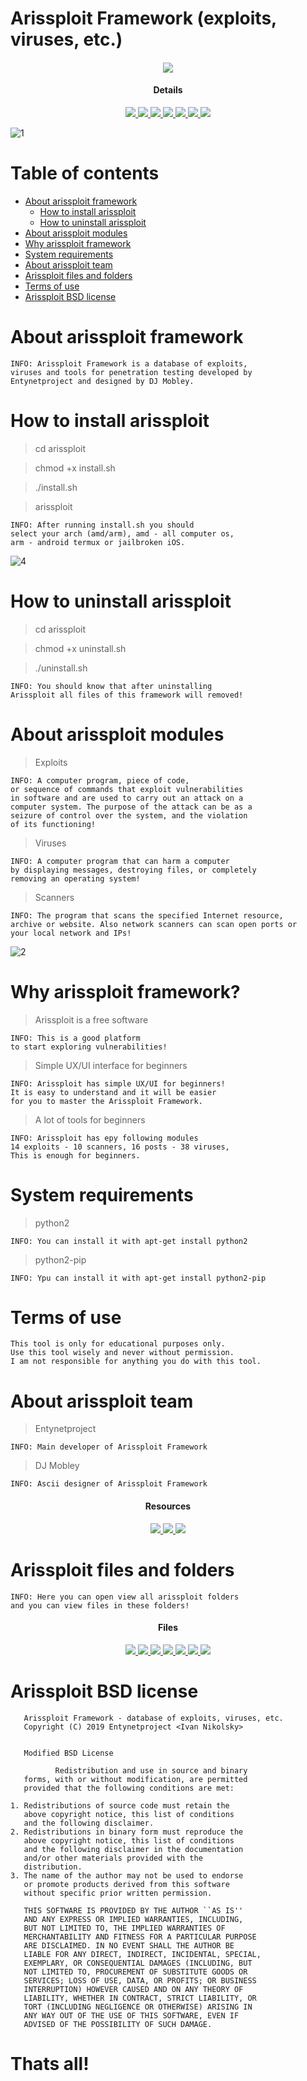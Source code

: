 # Arissploit Framework (exploits, viruses, etc.)
        
<h4 align="center"><img src="https://user-images.githubusercontent.com/43011806/57065407-f66fd680-6cd1-11e9-9f72-5eba1b123cec.jpeg">

</a>
<h4 align="center">Details</h4>                
<p align="center">
  <a href="http://entynetproject.simplesite.com/">
    <img src="https://img.shields.io/badge/entynetproject-Ivan%20Nikolsky-blue.svg">
  </a> 
  <a href="https://github.com/entynetproject/arissploit/releases">
    <img src="https://img.shields.io/github/release/entynetproject/arissploit.svg">
  </a>
  <a href="https://ru.m.wikipedia.org/wiki/python">
    <img src="https://img.shields.io/badge/language-python-blue.svg">
 </a>
  <a href="https://github.com/entynetproject/arissploit">
    <img src="https://img.shields.io/badge/arch-arm/amd-red.svg">
 </a>
  <a href="https://github.com/entynetproject/arissploit/issues?q=is%3Aissue+is%3Aclosed">
      <img src="https://img.shields.io/github/issues/entynetproject/arissploit.svg">
  </a>
  <a href="https://github.com/entynetproject/arissploit/wiki">
      <img src="https://img.shields.io/badge/wiki%20-arissploit-lightgrey.svg">
 </a>
  <a href="https://mobile.twitter.com/arissploit">
    <img src="https://img.shields.io/badge/twitter-arissploit-blue.svg">
 </a>
</p>

![1](https://user-images.githubusercontent.com/43011806/59859882-4a1fa780-9386-11e9-9d61-44c49645ee2b.png)

# Table of contents

- [About arissploit framework](https://github.com/entynetproject/arissploit#about-arissploit-framework) 
    - [How to install arissploit](https://github.com/entynetproject/arissploit#how-to-install-arissploit)
    - [How to uninstall arissploit](https://github.com/entynetproject/arissploit#how-to-uninstall-arissploit)
- [About arissploit modules](https://github.com/entynetproject/arissploit#about-arissploit-modules) 
- [Why arissploit framework](https://github.com/entynetproject/arissploit#why-arissploit-framework)
- [System requirements](https://github.com/entynetproject/arissploit#system-requirements)
- [About arissploit team](https://github.com/entynetproject/arissploit#about-arissploit-team)
- [Arissploit files and folders](https://github.com/entynetproject/arissploit#arissploit-files-and-folders)
- [Terms of use](https://github.com/entynetproject/arissploit#terms-of-use)
- [Arissploit BSD license](https://github.com/entynetproject/arissploit#arissploit-bsd-license)

# About arissploit framework

    INFO: Arissploit Framework is a database of exploits,
    viruses and tools for penetration testing developed by 
    Entynetproject and designed by DJ Mobley.

# How to install arissploit

> cd arissploit

> chmod +x install.sh

> ./install.sh

> arissploit

    INFO: After running install.sh you should
    select your arch (amd/arm), amd - all computer os,
    arm - android termux or jailbroken iOS.
    
![4](https://user-images.githubusercontent.com/43011806/59859448-61aa6080-9385-11e9-8f80-80379dbb6929.png)

# How to uninstall arissploit

> cd arissploit

> chmod +x uninstall.sh

> ./uninstall.sh

    INFO: You should know that after uninstalling 
    Arissploit all files of this framework will removed!

# About arissploit modules

> Exploits

    INFO: A computer program, piece of code,
    or sequence of commands that exploit vulnerabilities 
    in software and are used to carry out an attack on a 
    computer system. The purpose of the attack can be as a 
    seizure of control over the system, and the violation 
    of its functioning!

> Viruses

    INFO: A computer program that can harm a computer 
    by displaying messages, destroying files, or completely 
    removing an operating system!

> Scanners

    INFO: The program that scans the specified Internet resource, 
    archive or website. Also network scanners can scan open ports or
    your local network and IPs!
    
![2](https://user-images.githubusercontent.com/43011806/59859441-5f480680-9385-11e9-967b-e5a6e6788c2f.png)

# Why arissploit framework?

> Arissploit is a free software

    INFO: This is a good platform 
    to start exploring vulnerabilities!
    
> Simple UX/UI interface for beginners

    INFO: Arissploit has simple UX/UI for beginners!
    It is easy to understand and it will be easier 
    for you to master the Arissploit Framework.
    
> A lot of tools for beginners

    INFO: Arissploit has еру following modules
    14 exploits - 10 scanners, 16 posts - 38 viruses,
    This is enough for beginners.
    
# System requirements

> python2

    INFO: You can install it with apt-get install python2

> python2-pip

    INFO: Ypu can install it with apt-get install python2-pip

# Terms of use

    This tool is only for educational purposes only.
    Use this tool wisely and never without permission.
    I am not responsible for anything you do with this tool.
    
# About arissploit team

> Entynetproject

    INFO: Main developer of Arissploit Framework
    
> DJ Mobley

    INFO: Ascii designer of Arissploit Framework
    
<h4 align="center">Resources</h4>
<p align="center">
  <a href="https://mobile.twitter.com/arissploit">
    <img src="https://img.shields.io/badge/twitter-arissploit-blue.svg">
 </a>
  <a href="https://mobile.twitter.com/entynetproject">
    <img src="https://img.shields.io/badge/twitter-entynetproject-lightgray.svg">
 </a>
 <a href="https://mobile.twitter.com/_mobley_">
    <img src="https://img.shields.io/badge/twitter-mobley-black.svg">
 </a>
</p>

# Arissploit files and folders

    INFO: Here you can open view all arissploit folders
    and you can view files in these folders!
    
<h4 align="center">Files</h4>
<p align="center">
 <a href="https://github.com/entynetproject/arissploit">
      <img src="https://img.shields.io/badge/files-19-red.svg?maxAge=2592000">
  </a>
  <a href="https://github.com/entynetproject/arissploit">
    <img src="https://img.shields.io/badge/folders-5-blue.svg">
 </a>
  <a href="https://github.com/entynetproject/arissploit/tree/master/modules">
      <img src="https://img.shields.io/badge/folder-/modules-red.svg?maxAge=2592000">
  </a>
  <a href="https://github.com/entynetproject/arissploit/tree/master/install">
      <img src="https://img.shields.io/badge/folder-/install-red.svg?maxAge=2592000">
  </a>
  <a href="https://github.com/entynetproject/arissploit/tree/master/bin">
    <img src="https://img.shields.io/badge/folder-/bin-blue.svg">
  </a>
<a href="https://github.com/entynetproject/arissploit/tree/master/virus">
    <img src="https://img.shields.io/badge/folder-/virus-green.svg?maxAge=2592000">
  </a>
<a href="https://github.com/entynetproject/ehtools/tree/master/banner">
    <img src="https://img.shields.io/badge/folder-/banner-green.svg?maxAge=2592000">
</a>
</p>

# Arissploit BSD license


       Arissploit Framework - database of exploits, viruses, etc.
       Copyright (C) 2019 Entynetproject <Ivan Nikolsky>


       Modified BSD License
 
              Redistribution and use in source and binary
       forms, with or without modification, are permitted
       provided that the following conditions are met:

    1. Redistributions of source code must retain the
       above copyright notice, this list of conditions
       and the following disclaimer.
    2. Redistributions in binary form must reproduce the
       above copyright notice, this list of conditions
       and the following disclaimer in the documentation
       and/or other materials provided with the
       distribution.
    3. The name of the author may not be used to endorse
       or promote products derived from this software
       without specific prior written permission.

       THIS SOFTWARE IS PROVIDED BY THE AUTHOR ``AS IS''
       AND ANY EXPRESS OR IMPLIED WARRANTIES, INCLUDING,
       BUT NOT LIMITED TO, THE IMPLIED WARRANTIES OF
       MERCHANTABILITY AND FITNESS FOR A PARTICULAR PURPOSE
       ARE DISCLAIMED. IN NO EVENT SHALL THE AUTHOR BE
       LIABLE FOR ANY DIRECT, INDIRECT, INCIDENTAL, SPECIAL,
       EXEMPLARY, OR CONSEQUENTIAL DAMAGES (INCLUDING, BUT
       NOT LIMITED TO, PROCUREMENT OF SUBSTITUTE GOODS OR
       SERVICES; LOSS OF USE, DATA, OR PROFITS; OR BUSINESS
       INTERRUPTION) HOWEVER CAUSED AND ON ANY THEORY OF
       LIABILITY, WHETHER IN CONTRACT, STRICT LIABILITY, OR
       TORT (INCLUDING NEGLIGENCE OR OTHERWISE) ARISING IN
       ANY WAY OUT OF THE USE OF THIS SOFTWARE, EVEN IF
       ADVISED OF THE POSSIBILITY OF SUCH DAMAGE.

# Thats all!

